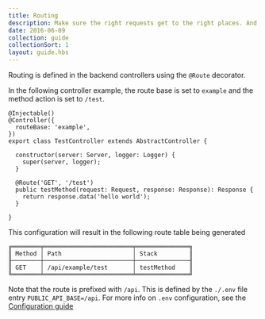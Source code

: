 ```yaml
---
title: Routing
description: Make sure the right requests get to the right places. And the wrong ones don't!
date: 2016-06-09
collection: guide
collectionSort: 1
layout: guide.hbs
---
```


Routing is defined in the backend controllers using the `@Route` decorator.

In the following controller example, the route base is set to `example` and the method action is set to `/test`.

```
@Injectable()
@Controller({
  routeBase: 'example',
})
export class TestController extends AbstractController {

  constructor(server: Server, logger: Logger) {
    super(server, logger);
  }

  @Route('GET', '/test')
  public testMethod(request: Request, response: Response): Response {
    return response.data('hello world');
  }

}
```

This configuration will result in the following route table being generated

```
╔════════╤═════════════════════════╤═══════════════╗
║ Method │ Path                    │ Stack         ║
╟────────┼─────────────────────────┼───────────────╢
║ GET    │ /api/example/test       │ testMethod    ║
╚════════╧═════════════════════════╧═══════════════╝
```

Note that the route is prefixed with `/api`. This is defined by the `./.env` file entry `PUBLIC_API_BASE=/api`.
For more info on `.env` configuration, see the [Configuration guide](/guide/configuration)
